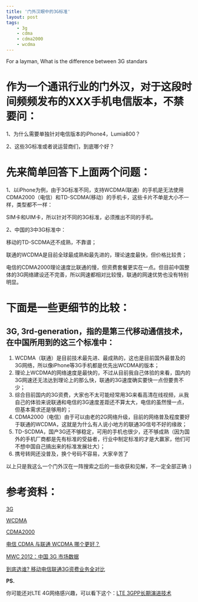 ```yaml
---
title: '门外汉眼中的3G标准'
layout: post
tags:
    - 3g
    - cdma
    - cdma2000
    - wcdma
---
```


For a layman, What is the difference between 3G standars

# 作为一个通讯行业的门外汉，对于这段时间频频发布的XXX手机电信版本，不禁要问：
1、为什么需要单独针对电信版本的iPhone4，Lumia800？  

2、这些3G标准或者说运营商们，到底哪个好？

# 先来简单回答下上面两个问题：
1、以iPhone为例，由于3G标准不同，支持WCDMA(联通）的手机是无法使用CDMA2000（电信）和TD-SCDMA(移动）的手机卡，这些卡片不单是大小不一样，类型都不一样：  

SIM卡和UIM卡，所以针对不同的3G标准，必须推出不同的手机。

2、中国的3中3G标准中：  

移动的TD-SCDMA还不成熟，不靠谱；  

联通的WCDMA是目前全球最成熟和最先进的，理论速度最快，但价格比较贵；  

电信的CDMA2000理论速度比联通的慢，但资费套餐更实在一点。但目前中国整体的3G网络建设还不完善，所以网速都相对比较慢，联通的网速优势也没有特别明显。

# 下面是一些更细节的比较：

## 3G, 3rd-generation，指的是第三代移动通信技术，在中国所用到的这三个标准中：
1. WCDMA（联通）是目前技术最先进、最成熟的，这也是目前国外最普及的3G网络，所以像iPhone等3G手机都是优先出WCDMA的版本；
2. 理论上WCDMA的网络速度是最快的，不过从目前我自己体验的来看，国内的3G网速还无法达到理论上的那么快，联通的3G速度确实要快一点但要贵不少；
3. 综合目前国内的3G资费，大家也不太可能经常用3G来看高清在线视频，从我自己的体验来说联通和电信的3G速度差距还不算太大，电信的虽然慢一点，但基本需求还是够用的；
4. CDMA2000（电信）由于可以由老的2G网络升级，目前的网络普及程度要好于联通的WCDMA，这就是为什么有人说小地方的联通3G信号不好的缘故；
5. TD-SCDMA，国产3G还不够稳定，可用的手机也很少，还不够成熟（因为国外的手机厂商都是先有标准的受益者，行业中制定标准的才是大赢家，他们可不想中国自己搞出来的标准发展壮大）；
6. 携号转网还没普及，换个号码不容易，大家辛苦了

以上只是我这么一个门外汉在一阵搜索之后的一些收获和见解，不一定全部正确 :)

# 参考资料：
[3G](http://zh.wikipedia.org/wiki/3G)  

[WCDMA](http://zh.wikipedia.org/wiki/WCDMA)  

[CDMA2000](http://zh.wikipedia.org/wiki/CDMA2000)  

[电信 CDMA 与联通 WCDMA 哪个更好？](http://www.zhihu.com/question/19936601)  

[MWC 2012：中国 3G 市场数据](http://www.ifanr.com/75417)  

[到底选谁? 移动电信联通3G资费业务全对比](http://tech.163.com/mobile/09/0512/07/593LH74J00112K8D.html)  


**PS.**  

你可能还对LTE 4G网络感兴趣，可以看下这个：[LTE 3GPP长期演进技术](http://zh.wikipedia.org/wiki/3GPP%E9%95%B7%E6%9C%9F%E6%BC%94%E9%80%B2%E6%8A%80%E8%A1%93)